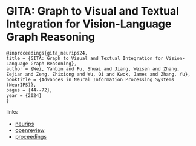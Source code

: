 # GITA: Graph to Visual and Textual Integration for Vision-Language Graph Reasoning

```
@inproceedings{gita_neurips24,
title = {GITA: Graph to Visual and Textual Integration for Vision-Language Graph Reasoning},
author = {Wei, Yanbin and Fu, Shuai and Jiang, Weisen and Zhang, Zejian and Zeng, Zhixiong and Wu, Qi and Kwok, James and Zhang, Yu},
booktitle = {Advances in Neural Information Processing Systems (NeurIPS)},
pages = {44--72},
year = {2024}
}
```

links
- [neurips](https://nips.cc/Conferences/2024/Schedule?showEvent=95093)
- [openreview](https://openreview.net/forum?id=SaodQ13jga)
- [proceedings](https://papers.nips.cc//paper_files/paper/2024/hash/00295cede6e1600d344b5cd6d9fd4640-Abstract-Conference.html)
